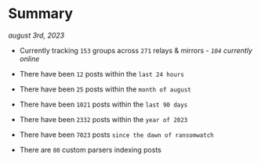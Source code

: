 
# Summary
_august 3rd, 2023_

- Currently tracking `153` groups across `271` relays & mirrors - _`104` currently online_

- There have been `12` posts within the `last 24 hours`

- There have been `25` posts within the `month of august`

- There have been `1021` posts within the `last 90 days`

- There have been `2332` posts within the `year of 2023`

- There have been `7023` posts `since the dawn of ransomwatch`

- There are `80` custom parsers indexing posts

